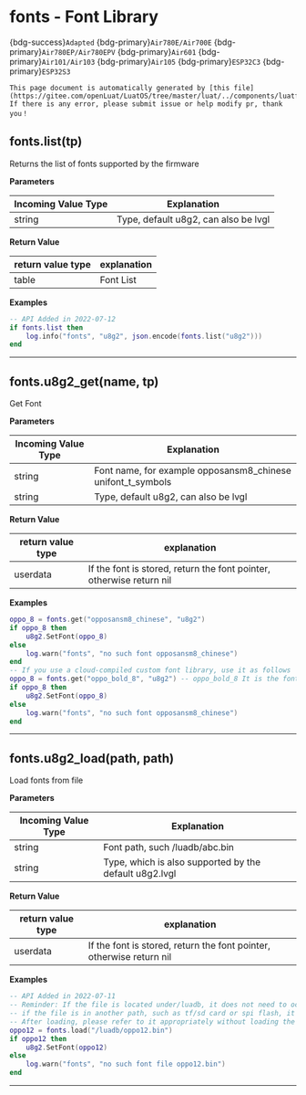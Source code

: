 # fonts - Font Library

{bdg-success}`Adapted` {bdg-primary}`Air780E/Air700E` {bdg-primary}`Air780EP/Air780EPV` {bdg-primary}`Air601` {bdg-primary}`Air101/Air103` {bdg-primary}`Air105` {bdg-primary}`ESP32C3` {bdg-primary}`ESP32S3`

```{note}
This page document is automatically generated by [this file](https://gitee.com/openLuat/LuatOS/tree/master/luat/../components/luatfonts/luat_lib_fonts.c). If there is any error, please submit issue or help modify pr, thank you！
```


## fonts.list(tp)



Returns the list of fonts supported by the firmware

**Parameters**

|Incoming Value Type | Explanation|
|-|-|
|string|Type, default u8g2, can also be lvgl|

**Return Value**

|return value type | explanation|
|-|-|
|table|Font List|

**Examples**

```lua
-- API Added in 2022-07-12
if fonts.list then
    log.info("fonts", "u8g2", json.encode(fonts.list("u8g2")))
end

```

---

## fonts.u8g2_get(name, tp)



Get Font

**Parameters**

|Incoming Value Type | Explanation|
|-|-|
|string|Font name, for example opposansm8_chinese unifont_t_symbols|
|string|Type, default u8g2, can also be lvgl|

**Return Value**

|return value type | explanation|
|-|-|
|userdata|If the font is stored, return the font pointer, otherwise return nil|

**Examples**

```lua
oppo_8 = fonts.get("opposansm8_chinese", "u8g2")
if oppo_8 then
    u8g2.SetFont(oppo_8)
else
    log.warn("fonts", "no such font opposansm8_chinese")
end
-- If you use a cloud-compiled custom font library, use it as follows
oppo_8 = fonts.get("oppo_bold_8", "u8g2") -- oppo_bold_8 It is the font name of the cloud compilation interface.
if oppo_8 then
    u8g2.SetFont(oppo_8)
else
    log.warn("fonts", "no such font opposansm8_chinese")
end

```

---

## fonts.u8g2_load(path, path)



Load fonts from file

**Parameters**

|Incoming Value Type | Explanation|
|-|-|
|string|Font path, such /luadb/abc.bin|
|string|Type, which is also supported by the default u8g2.lvgl|

**Return Value**

|return value type | explanation|
|-|-|
|userdata|If the font is stored, return the font pointer, otherwise return nil|

**Examples**

```lua
-- API Added in 2022-07-11
-- Reminder: If the file is located under/luadb, it does not need to occupy memory
-- if the file is in another path, such as tf/sd card or spi flash, it will be automatically loaded into the memory, consuming the memory space of lua vm
-- After loading, please refer to it appropriately without loading the same font file repeatedly.
oppo12 = fonts.load("/luadb/oppo12.bin")
if oppo12 then
    u8g2.SetFont(oppo12)
else
    log.warn("fonts", "no such font file oppo12.bin")
end

```

---

